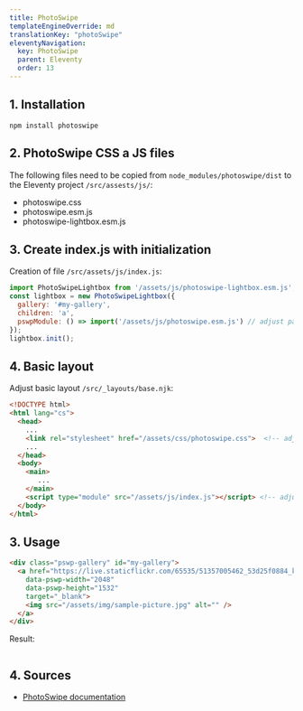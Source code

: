 ```yaml
---
title: PhotoSwipe
templateEngineOverride: md
translationKey: "photoSwipe"
eleventyNavigation:
  key: PhotoSwipe
  parent: Eleventy
  order: 13
---
```

## 1. Installation
```hmtl
npm install photoswipe
```
## 2. PhotoSwipe CSS a JS files
The following files need to be copied from `node_modules/photoswipe/dist` to the Eleventy project `/src/assests/js/`:
- photoswipe.css
- photoswipe.esm.js
- photoswipe-lightbox.esm.js

## 3. Create index.js with initialization
Creation of file `/src/assets/js/index.js`:
```js
import PhotoSwipeLightbox from '/assets/js/photoswipe-lightbox.esm.js'; // adjust path to your own
const lightbox = new PhotoSwipeLightbox({
  gallery: '#my-gallery',
  children: 'a',
  pswpModule: () => import('/assets/js/photoswipe.esm.js') // adjust path to your own
});
lightbox.init();
```

## 4. Basic layout
Adjust basic layout `/src/_layouts/base.njk`:
```html
<!DOCTYPE html>
<html lang="cs">
  <head>
    ...
    <link rel="stylesheet" href="/assets/css/photoswipe.css">  <!-- adjust path to your own -->
    ...
  </head>
  <body>
    <main>
       ...
    </main>
    <script type="module" src="/assets/js/index.js"></script> <!-- adjust path to your own -->
  </body>
</html>
```

## 3. Usage
```html
<div class="pswp-gallery" id="my-gallery">
  <a href="https://live.staticflickr.com/65535/51357005462_53d25f0884_k.jpg" 
    data-pswp-width="2048" 
    data-pswp-height="1532" 
    target="_blank">
    <img src="/assets/img/sample-picture.jpg" alt="" />
  </a>
</div>
```
Result:

<div class="pswp-gallery" id="my-gallery">
  <a href="https://live.staticflickr.com/65535/51357005462_53d25f0884_k.jpg" 
    data-pswp-width="2048" 
    data-pswp-height="1532" 
    target="_blank">
    <img src="/assets/img/sample-picture.jpg" alt="" />
  </a>
</div>

## 4. Sources
- [PhotoSwipe documentation](https://photoswipe.com/getting-started/)